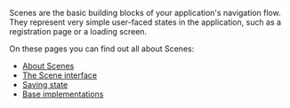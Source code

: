 Scenes are the basic building blocks of your application's navigation flow.  
They represent very simple user-faced states in the application, such as a 
registration page or a loading screen.  

On these pages you can find out all about Scenes:

* [About Scenes](scenes/about)
* [The Scene interface](scenes/interface)
* [Saving state](scenes/state_saving)
* [Base implementations](scenes/base_implementations)
